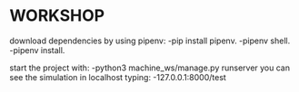 # WORKSHOP
  download dependencies by using pipenv:
  -pip install pipenv.
  -pipenv shell.
  -pipenv install.
  
  start the project with:
   -python3 machine_ws/manage.py runserver
   you can see the simulation in localhost typing:
   -127.0.0.1:8000/test
